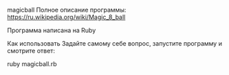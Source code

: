 magicball
Полное описание программы: https://ru.wikipedia.org/wiki/Magic_8_ball

Программа написана на Ruby

Как использовать
Задайте самому себе вопрос, запустите программу и смотрите ответ:

ruby magicball.rb
